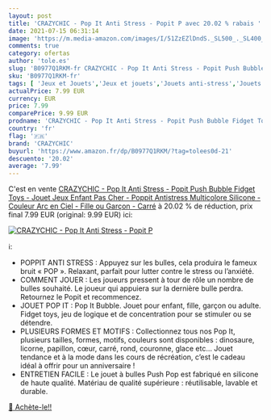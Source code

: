 ```yaml
---
layout: post
title: 'CRAZYCHIC - Pop It Anti Stress - Popit P avec 20.02 % rabais '
date: 2021-07-15 06:31:14
image: 'https://m.media-amazon.com/images/I/51ZzEZlDndS._SL500_._SL400_.jpg'
comments: true
category: ofertas
author: 'tole.es'
slug: 'B0977Q1RKM-fr CRAZYCHIC - Pop It Anti Stress - Popit Push Bubble Fidget...'
sku: 'B0977Q1RKM-fr'
tags: [ 'Jeux et Jouets','Jeux et jouets','Jouets anti-stress','Jouets fantaisie et gadgets','crazychic', ]
actualPrice: 7.99 EUR
currency: EUR
price: 7.99
comparePrice: 9.99 EUR
prodname: 'CRAZYCHIC - Pop It Anti Stress - Popit Push Bubble Fidget Toys - Jouet Jeux Enfant Pas Cher - Poppit Antistress Multicolore Silicone - Couleur Arc en Ciel - Fille ou Garçon - Carré'
country: 'fr'
flag: '🇫🇷'
brand: 'CRAZYCHIC'
buyurl: 'https://www.amazon.fr/dp/B0977Q1RKM/?tag=tolees0d-21'
descuento: '20.02'
average: '7.99'
---
```


C'est en vente [CRAZYCHIC - Pop It Anti Stress - Popit Push Bubble Fidget Toys - Jouet Jeux Enfant Pas Cher - Poppit Antistress Multicolore Silicone - Couleur Arc en Ciel - Fille ou Garçon - Carré](https://www.amazon.fr/dp/B0977Q1RKM/?tag=tolees0d-21)  à  20.02 % de réduction, prix final  7.99 EUR (original: 9.99 EUR) ici:

[![CRAZYCHIC - Pop It Anti Stress - Popit P](https://m.media-amazon.com/images/I/51ZzEZlDndS._SL500_._SL400_.jpg)](https://www.amazon.fr/dp/B0977Q1RKM/?tag=tolees0d-21)

ℹ️:

- POPPIT ANTI STRESS : Appuyez sur les bulles, cela produira le fameux bruit « POP ». Relaxant, parfait pour lutter contre le stress ou l’anxiété.
- COMMENT JOUER : Les joueurs pressent à tour de rôle un nombre de bulles souhaité. Le joueur qui appuiera sur la dernière bulle perdra. Retournez le Popit et recommencez.
- JOUET POP IT : Pop It Bubble. Jouet pour enfant, fille, garçon ou adulte. Fidget toys, jeu de logique et de concentration pour se stimuler ou se détendre.
- PLUSIEURS FORMES ET MOTIFS : Collectionnez tous nos Pop It, plusieurs tailles, formes, motifs, couleurs sont disponibles : dinosaure, licorne, papillon, cœur, carré, rond, couronne, glace etc… Jouet tendance et à la mode dans les cours de récréation, c’est le cadeau idéal à offrir pour un anniversaire !
- ENTRETIEN FACILE : Le jouet à bulles Push Pop est fabriqué en silicone de haute qualité. Matériau de qualité supérieure : réutilisable, lavable et durable.

[🛒 Achète-le!!](https://www.amazon.fr/dp/B0977Q1RKM/?tag=tolees0d-21)
